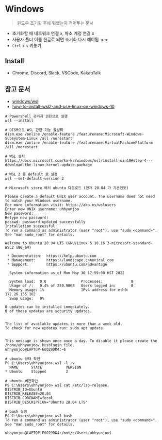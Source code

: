 # Windows

> 윈도우 초기화 후에 뭐했는지 적어두는 문서

- 초기화할 때 네트워크 연결 x, 마소 계정 연결 x
- 사용자 폴더 이름 한글로 되면 초기화 다시 해야됨 ㅠㅠ
- `Ctrl` + `v` 켜놓기

## Install
- Chrome, Discord, Slack, VSCode, KakaoTalk

## 참고 문서
- [windows/wsl](https://docs.microsoft.com/ko-kr/windows/wsl/)
- [how-to-install-wsl2-and-use-linux-on-windows-10](https://www.lainyzine.com/ko/article/how-to-install-wsl2-and-use-linux-on-windows-10/)
 ```
 # Powershell 관리자 권한으로 실행
 wsl --install
 
 # DISM으로 WSL 관련 기능 활성화
 dism.exe /online /enable-feature /featurename:Microsoft-Windows-Subsystem-Linux /all /norestart
 dism.exe /online /enable-feature /featurename:VirtualMachinePlatform /all /norestart
 
 # WSL 설치
https://docs.microsoft.com/ko-kr/windows/wsl/install-win10#step-4---download-the-linux-kernel-update-package

 # WSL 2 를 default 로 설정
 wsl --set-default-version 2
 
 # Microsoft store 에서 ubuntu 다운로드 (현재 20.04 가 기본인듯)
 
```

```
Please create a default UNIX user account. The username does not need to match your Windows username.
For more information visit: https://aka.ms/wslusers
Enter new UNIX username: uhhyunjoo
New password:
Retype new password:
passwd: password updated successfully
Installation successful!
To run a command as administrator (user "root"), use "sudo <command>".
See "man sudo_root" for details.

Welcome to Ubuntu 20.04 LTS (GNU/Linux 5.10.16.3-microsoft-standard-WSL2 x86_64)

 * Documentation:  https://help.ubuntu.com
 * Management:     https://landscape.canonical.com
 * Support:        https://ubuntu.com/advantage

  System information as of Mon May 30 17:59:00 KST 2022

  System load:  0.0                Processes:             8
  Usage of /:   0.4% of 250.98GB   Users logged in:       0
  Memory usage: 1%                 IPv4 address for eth0: 172.26.155.182
  Swap usage:   0%

0 updates can be installed immediately.
0 of these updates are security updates.


The list of available updates is more than a week old.
To check for new updates run: sudo apt update


This message is shown once once a day. To disable it please create the
/home/uhhyunjoo/.hushlogin file.
uhhyunjoo@LAPTOP-E0O29DK4:~$
```

```
# ubuntu 상태 확인
PS C:\Users\uhhyunjoo> wsl -l -v
  NAME      STATE           VERSION
* Ubuntu    Stopped         2

# ubuntu 버전확인
PS C:\Users\uhhyunjoo> wsl cat /etc/lsb-release
DISTRIB_ID=Ubuntu
DISTRIB_RELEASE=20.04
DISTRIB_CODENAME=focal
DISTRIB_DESCRIPTION="Ubuntu 20.04 LTS"

# bash 실행
PS C:\Users\uhhyunjoo> wsl bash
To run a command as administrator (user "root"), use "sudo <command>".
See "man sudo_root" for details.

uhhyunjoo@LAPTOP-E0O29DK4:/mnt/c/Users/uhhyunjoo$
```
